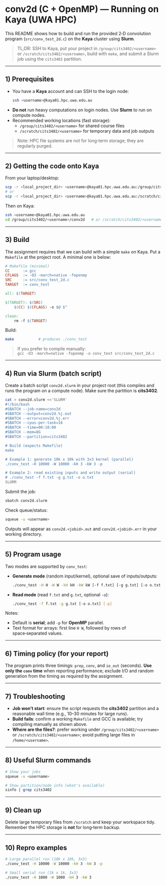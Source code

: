 # conv2d (C + OpenMP) — Running on **Kaya** (UWA HPC)

This README shows how to build and run the provided 2‑D convolution program (`src/conv_test_2d.c`) on the **Kaya** cluster using **Slurm**.

> TL;DR: SSH to Kaya, put your project in `/group/cits3402/<username>` or `/scratch/cits3402/<username>`, build with `make`, and submit a Slurm job using the `cits3402` partition.

---

## 1) Prerequisites

- You have a **Kaya** account and can SSH to the login node:
  ```bash
  ssh <username>@kaya01.hpc.uwa.edu.au
  ```
- **Do not** run heavy computations on login nodes. Use **Slurm** to run on compute nodes.
- Recommended working locations (fast storage):
  - `/group/cits3402/<username>` for shared course files
  - `/scratch/cits3402/<username>` for temporary data and job outputs

> Note: HPC file systems are not for long‑term storage; they are regularly purged.

---

## 2) Getting the code onto Kaya

From your laptop/desktop:
```bash
scp -r <local_project_dir> <username>@kaya01.hpc.uwa.edu.au:/group/cits3402/<username>/conv2d
# or
scp -r <local_project_dir> <username>@kaya01.hpc.uwa.edu.au:/scratch/cits3402/<username>/conv2d
```

Then on Kaya:
```bash
ssh <username>@kaya01.hpc.uwa.edu.au
cd /group/cits3402/<username>/conv2d   # or /scratch/cits3402/<username>/conv2d
```

---

## 3) Build

The assignment requires that we can build with a simple `make` on Kaya. Put a `Makefile` at the project root. A minimal one is below:

```makefile
# Makefile (minimal)
CC      := gcc
CFLAGS  := -O3 -march=native -fopenmp
SRC     := src/conv_test_2d.c
TARGET  := conv_test

all: $(TARGET)

$(TARGET): $(SRC)
	$(CC) $(CFLAGS) -o $@ $^

clean:
	rm -f $(TARGET)
```

Build:
```bash
make           # produces ./conv_test
```

> If you prefer to compile manually:  
> `gcc -O3 -march=native -fopenmp -o conv_test src/conv_test_2d.c`

---

## 4) Run via Slurm (batch script)

Create a batch script `conv2d.slurm` in your project root (this compiles and runs the program on a compute node). Make sure the partition is **cits3402**.

```bash
cat > conv2d.slurm <<'SLURM'
#!/bin/bash
#SBATCH --job-name=conv2d
#SBATCH --output=conv2d.%j.out
#SBATCH --error=conv2d.%j.err
#SBATCH --cpus-per-task=16
#SBATCH --time=00:10:00
#SBATCH --mem=8G
#SBATCH --partition=cits3402

# Build (expects Makefile)
make

# Example 1: generate 10k x 10k with 3x3 kernel (parallel)
./conv_test -H 10000 -W 10000 -kH 3 -kW 3 -p

# Example 2: read existing inputs and write output (serial)
# ./conv_test -f f.txt -g g.txt -o o.txt
SLURM
```

Submit the job:
```bash
sbatch conv2d.slurm
```

Check queue/status:
```bash
squeue -u <username>
```

Outputs will appear as `conv2d.<jobid>.out` and `conv2d.<jobid>.err` in your working directory.

---

## 5) Program usage

Two modes are supported by `conv_test`:

- **Generate mode** (random input/kernel), optional save of inputs/outputs:
  ```bash
  ./conv_test -H H -W W -kH kH -kW kW [-f f.txt] [-g g.txt] [-o o.txt] [-s SEED] [-p]
  ```
- **Read mode** (read `f.txt` and `g.txt`, optional `-o`):
  ```bash
  ./conv_test -f f.txt -g g.txt [-o o.txt] [-p]
  ```

Notes:
- Default is **serial**; add `-p` for **OpenMP** parallel.
- Text format for arrays: first line `H W`, followed by rows of space‑separated values.

---

## 6) Timing policy (for your report)

The program prints three timings: `prep`, `conv`, and `io_out` (seconds). **Use only the `conv` time** when reporting performance; exclude I/O and random generation from the timing as required by the assignment.

---

## 7) Troubleshooting

- **Job won’t start**: ensure the script requests the **cits3402** partition and a reasonable wall time (e.g., 10–30 minutes for large runs).  
- **Build fails**: confirm a working `Makefile` and GCC is available; try compiling manually as shown above.  
- **Where are the files?**: prefer working under `/group/cits3402/<username>` or `/scratch/cits3402/<username>`; avoid putting large files in `/home/<username>`.

---

## 8) Useful Slurm commands

```bash
# Show your jobs
squeue -u <username>

# Show partition/node info (what's available)
sinfo | grep cits3402
```

---

## 9) Clean up

Delete large temporary files from `/scratch` and keep your workspace tidy. Remember the HPC storage is **not** for long‑term backup.

---

## 10) Repro examples

```bash
# Large parallel run (10k x 10k, 3x3)
./conv_test -H 10000 -W 10000 -kH 3 -kW 3 -p

# Small serial run (1k x 1k, 3x3)
./conv_test -H 1000 -W 1000 -kH 3 -kW 3
```
